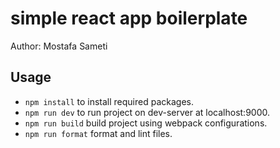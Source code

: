 # simple react app boilerplate

Author: Mostafa Sameti

## Usage

- `npm install` to install required packages.
- `npm run dev` to run project on dev-server at localhost:9000.
- `npm run build` build project using webpack configurations.
- `npm run format` format and lint files.
